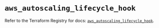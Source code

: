 # `aws_autoscaling_lifecycle_hook`

Refer to the Terraform Registry for docs: [`aws_autoscaling_lifecycle_hook`](https://registry.terraform.io/providers/hashicorp/aws/5.78.0/docs/resources/autoscaling_lifecycle_hook).
